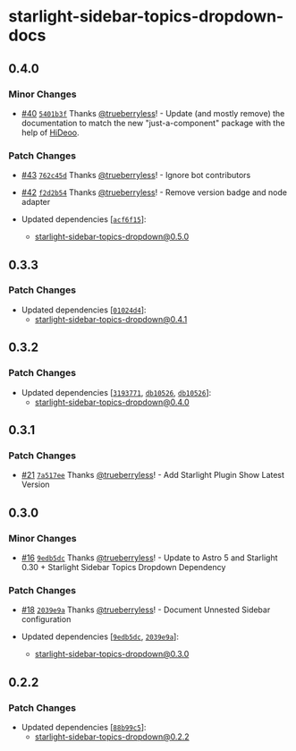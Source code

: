 # starlight-sidebar-topics-dropdown-docs

## 0.4.0

### Minor Changes

- [#40](https://github.com/trueberryless-org/starlight-sidebar-topics-dropdown/pull/40) [`5401b3f`](https://github.com/trueberryless-org/starlight-sidebar-topics-dropdown/commit/5401b3f1592b7c5e958b1778523f0a7a9f8f86e6) Thanks [@trueberryless](https://github.com/trueberryless)! - Update (and mostly remove) the documentation to match the new "just-a-component" package with the help of [HiDeoo](https://github.com/hideoo).

### Patch Changes

- [#43](https://github.com/trueberryless-org/starlight-sidebar-topics-dropdown/pull/43) [`762c45d`](https://github.com/trueberryless-org/starlight-sidebar-topics-dropdown/commit/762c45d58cb65ca0d14ca7b1073452112512b44e) Thanks [@trueberryless](https://github.com/trueberryless)! - Ignore bot contributors

- [#42](https://github.com/trueberryless-org/starlight-sidebar-topics-dropdown/pull/42) [`f2d2b54`](https://github.com/trueberryless-org/starlight-sidebar-topics-dropdown/commit/f2d2b54013fa059c11b4a71af074c2cb27e7f03c) Thanks [@trueberryless](https://github.com/trueberryless)! - Remove version badge and node adapter

- Updated dependencies [[`acf6f15`](https://github.com/trueberryless-org/starlight-sidebar-topics-dropdown/commit/acf6f156d4e8eaa00b2205dbb89befbd5dea27c7)]:
  - starlight-sidebar-topics-dropdown@0.5.0

## 0.3.3

### Patch Changes

- Updated dependencies [[`01024d4`](https://github.com/trueberryless-org/starlight-sidebar-topics-dropdown/commit/01024d471326097f20087ac401bd1df4d9a8cd22)]:
  - starlight-sidebar-topics-dropdown@0.4.1

## 0.3.2

### Patch Changes

- Updated dependencies [[`3193771`](https://github.com/trueberryless-org/starlight-sidebar-topics-dropdown/commit/31937716171b020f414ece6783c17181fbd5fdcf), [`db10526`](https://github.com/trueberryless-org/starlight-sidebar-topics-dropdown/commit/db10526d49aab3ac8619159d40968dbc4748c9a0), [`db10526`](https://github.com/trueberryless-org/starlight-sidebar-topics-dropdown/commit/db10526d49aab3ac8619159d40968dbc4748c9a0)]:
  - starlight-sidebar-topics-dropdown@0.4.0

## 0.3.1

### Patch Changes

- [#21](https://github.com/trueberryless-org/starlight-sidebar-topics-dropdown/pull/21) [`7a517ee`](https://github.com/trueberryless-org/starlight-sidebar-topics-dropdown/commit/7a517eeed267301f325712394f650a3dcc3b049c) Thanks [@trueberryless](https://github.com/trueberryless)! - Add Starlight Plugin Show Latest Version

## 0.3.0

### Minor Changes

- [#16](https://github.com/trueberryless-org/starlight-sidebar-topics-dropdown/pull/16) [`9edb5dc`](https://github.com/trueberryless-org/starlight-sidebar-topics-dropdown/commit/9edb5dca0215df684c4471ed7e1fe878617be91a) Thanks [@trueberryless](https://github.com/trueberryless)! - Update to Astro 5 and Starlight 0.30 + Starlight Sidebar Topics Dropdown Dependency

### Patch Changes

- [#18](https://github.com/trueberryless-org/starlight-sidebar-topics-dropdown/pull/18) [`2039e9a`](https://github.com/trueberryless-org/starlight-sidebar-topics-dropdown/commit/2039e9a60659b5628c7406952bde0d453e38aeda) Thanks [@trueberryless](https://github.com/trueberryless)! - Document Unnested Sidebar configuration

- Updated dependencies [[`9edb5dc`](https://github.com/trueberryless-org/starlight-sidebar-topics-dropdown/commit/9edb5dca0215df684c4471ed7e1fe878617be91a), [`2039e9a`](https://github.com/trueberryless-org/starlight-sidebar-topics-dropdown/commit/2039e9a60659b5628c7406952bde0d453e38aeda)]:
  - starlight-sidebar-topics-dropdown@0.3.0

## 0.2.2

### Patch Changes

- Updated dependencies [[`88b99c5`](https://github.com/trueberryless-org/starlight-sidebar-topics-dropdown/commit/88b99c5efda810aa7a614752af18dd01af7fc1e0)]:
  - starlight-sidebar-topics-dropdown@0.2.2

